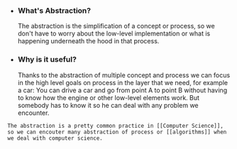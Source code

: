 + ### What's  Abstraction?
	The abstraction is the simplification of a concept or process, so we don't have to worry about the low-level implementation or what is happening underneath the hood in that process.

+ ### Why is it useful?
	Thanks to the abstraction of multiple concept and process we can focus in the high level goals on process in the layer that we need, for example a car: You can drive a car and go from point A to point B without having to know how the engine or other low-level elements work. But somebody has to know it so he can deal with any problem we encounter.

```ad-note
The abstraction is a pretty common practice in [[Computer Science]], so we can encouter many abstraction of process or [[algorithms]] when we deal with computer science.
```

